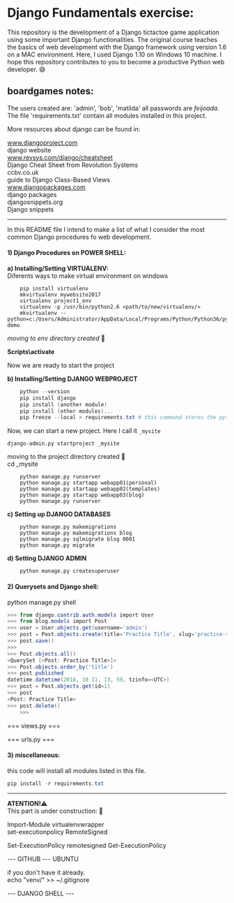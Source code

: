 # Django Fundamentals exercise:


This repository is the development of a Django tictactoe game application using some important Django functionalities. The original course teaches the basics of web development with the Django framework using version 1.6 on a MAC environment. Here, I used Django 1.10 on Windows 10 machine. I hope this repository contributes to you to become a productive Python web developer. 
:smile:

## boardgames notes:

The users created are: 'admin', 'bob', 'matilda'
all passwords are *feijoada*.  
The file 'requirements.txt' contain all modules installed in this project.	

More resources about django can be found in:

www.djangoproject.com	
	django website	
www.revsys.com/django/cheatsheet	
	Django Cheat Sheet from Revolution Systems	
ccbv.co.uk	
	guide to Django Class-Based Views	
www.djangopackages.com		
	django packages		
djangosnippets.org	
	Django snippets

---

In this README file I intend to make a list of what I consider the most common Django procedures fo web development. 

#### 1) Django Procedures on POWER SHELL:
**a) Installing/Setting VIRTUALENV:**  
Diferents ways to make virtual environment on windows

        pip install virtualenv
        mkvirtualenv mywebsite2017
        virtualenv project1_env
        virtualenv -p /usr/bin/python2.6 <path/to/new/virtualenv/>
        mkvirtualenv --python=c:/Users/Administrator/AppData/Local/Programs/Python/Python36/python36.exe demo

*moving to env directory created* :open_file_folder:

**Scripts\activate**

Now we are ready to start the project


**b) Installing/Setting DJANGO WEBPROJECT**


```powershell
	python --version
	pip install django
	pip install (another module)
	pip install (other modules)...
	pip freeze --local > requirements.txt # this command stores the python modules in a *.txt* file in order to be imported to another project. it is quite convenient.
```
Now, we can start a new project. Here I call it `_mysite`
	
	django-admin.py startproject _mysite

moving to the project directory created :open_file_folder:  
cd _mysite          

		python manage.py runserver
		python manage.py startapp webapp01(personal)
		python manage.py startapp webapp02(templates)
		python manage.py startapp webapp03(blog)
		python manage.py runserver

	
**c) Setting up DJANGO DATABASES**

		python manage.py makemigrations
		python manage.py makemigrations blog
		python manage.py sqlmigrate blog 0001
		python manage.py migrate

**d) Setting DJANGO ADMIN**

		python manage.py createsuperuser
	

#### 2) Querysets and Django shell:

python manage.py shell

```powershell
>>> from django.contrib.auth.models import User
>>> from blog.models import Post
>>> user = User.objects.get(username='admin')
>>> post = Post.objects.create(title='Practice Title', slug='practice-title', content='This is the content', author=user)
>>> post.save()
>>> 
>>> Post.objects.all()
<QuerySet [<Post: Practice Title>]>
>>> Post.objects.order_by('title')
>>> post.published
datetime.datetime(2016, 10 11, 13, 59, tzinfo=<UTC>)
>>> post = Post.objects.get(id=1)
>>> post
<Post: Practice Title>
>>> post.delete()
	>>>
```
=== views.py ===

=== urls.py ===

#### 3) miscellaneous:


this code will install all modules listed in this file.
```powershell 
pip install -r requirements.txt
```

---


**ATENTION!**:warning:	 
This part is under construction: :construction:		

Import-Module virtualenvwrapper		
set-executionpolicy RemoteSigned

Set-ExecutionPolicy remotesigned
Get-ExecutionPolicy

--- GITHUB --- UBUNTU

if you don't have it already. 	
	echo "venv/" >> ~/.gitignore 

--- DJANGO SHELL ---

